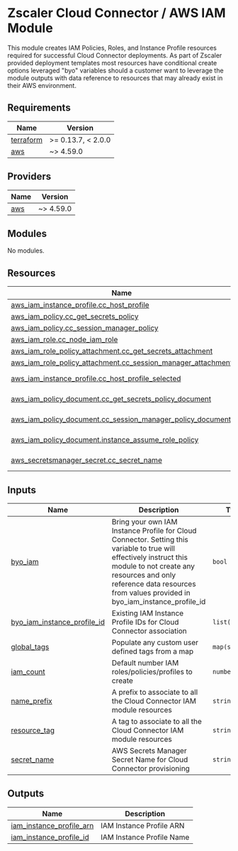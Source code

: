 # Zscaler Cloud Connector / AWS IAM Module

This module creates IAM Policies, Roles, and Instance Profile resources required for successful Cloud Connector deployments. As part of Zscaler provided deployment templates most resources have conditional create options leveraged "byo" variables should a customer want to leverage the module outputs with data reference to resources that may already exist in their AWS environment.

<!-- BEGINNING OF PRE-COMMIT-TERRAFORM DOCS HOOK -->
## Requirements

| Name | Version |
|------|---------|
| <a name="requirement_terraform"></a> [terraform](#requirement\_terraform) | >= 0.13.7, < 2.0.0 |
| <a name="requirement_aws"></a> [aws](#requirement\_aws) | ~> 4.59.0 |

## Providers

| Name | Version |
|------|---------|
| <a name="provider_aws"></a> [aws](#provider\_aws) | ~> 4.59.0 |

## Modules

No modules.

## Resources

| Name | Type |
|------|------|
| [aws_iam_instance_profile.cc_host_profile](https://registry.terraform.io/providers/hashicorp/aws/latest/docs/resources/iam_instance_profile) | resource |
| [aws_iam_policy.cc_get_secrets_policy](https://registry.terraform.io/providers/hashicorp/aws/latest/docs/resources/iam_policy) | resource |
| [aws_iam_policy.cc_session_manager_policy](https://registry.terraform.io/providers/hashicorp/aws/latest/docs/resources/iam_policy) | resource |
| [aws_iam_role.cc_node_iam_role](https://registry.terraform.io/providers/hashicorp/aws/latest/docs/resources/iam_role) | resource |
| [aws_iam_role_policy_attachment.cc_get_secrets_attachment](https://registry.terraform.io/providers/hashicorp/aws/latest/docs/resources/iam_role_policy_attachment) | resource |
| [aws_iam_role_policy_attachment.cc_session_manager_attachment](https://registry.terraform.io/providers/hashicorp/aws/latest/docs/resources/iam_role_policy_attachment) | resource |
| [aws_iam_instance_profile.cc_host_profile_selected](https://registry.terraform.io/providers/hashicorp/aws/latest/docs/data-sources/iam_instance_profile) | data source |
| [aws_iam_policy_document.cc_get_secrets_policy_document](https://registry.terraform.io/providers/hashicorp/aws/latest/docs/data-sources/iam_policy_document) | data source |
| [aws_iam_policy_document.cc_session_manager_policy_document](https://registry.terraform.io/providers/hashicorp/aws/latest/docs/data-sources/iam_policy_document) | data source |
| [aws_iam_policy_document.instance_assume_role_policy](https://registry.terraform.io/providers/hashicorp/aws/latest/docs/data-sources/iam_policy_document) | data source |
| [aws_secretsmanager_secret.cc_secret_name](https://registry.terraform.io/providers/hashicorp/aws/latest/docs/data-sources/secretsmanager_secret) | data source |

## Inputs

| Name | Description | Type | Default | Required |
|------|-------------|------|---------|:--------:|
| <a name="input_byo_iam"></a> [byo\_iam](#input\_byo\_iam) | Bring your own IAM Instance Profile for Cloud Connector. Setting this variable to true will effectively instruct this module to not create any resources and only reference data resources from values provided in byo\_iam\_instance\_profile\_id | `bool` | `false` | no |
| <a name="input_byo_iam_instance_profile_id"></a> [byo\_iam\_instance\_profile\_id](#input\_byo\_iam\_instance\_profile\_id) | Existing IAM Instance Profile IDs for Cloud Connector association | `list(string)` | `null` | no |
| <a name="input_global_tags"></a> [global\_tags](#input\_global\_tags) | Populate any custom user defined tags from a map | `map(string)` | `{}` | no |
| <a name="input_iam_count"></a> [iam\_count](#input\_iam\_count) | Default number IAM roles/policies/profiles to create | `number` | `1` | no |
| <a name="input_name_prefix"></a> [name\_prefix](#input\_name\_prefix) | A prefix to associate to all the Cloud Connector IAM module resources | `string` | `null` | no |
| <a name="input_resource_tag"></a> [resource\_tag](#input\_resource\_tag) | A tag to associate to all the Cloud Connector IAM module resources | `string` | `null` | no |
| <a name="input_secret_name"></a> [secret\_name](#input\_secret\_name) | AWS Secrets Manager Secret Name for Cloud Connector provisioning | `string` | n/a | yes |

## Outputs

| Name | Description |
|------|-------------|
| <a name="output_iam_instance_profile_arn"></a> [iam\_instance\_profile\_arn](#output\_iam\_instance\_profile\_arn) | IAM Instance Profile ARN |
| <a name="output_iam_instance_profile_id"></a> [iam\_instance\_profile\_id](#output\_iam\_instance\_profile\_id) | IAM Instance Profile Name |
<!-- END OF PRE-COMMIT-TERRAFORM DOCS HOOK -->
